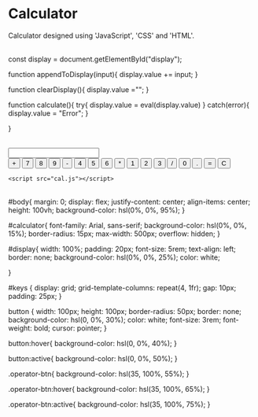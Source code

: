 # Calculator
Calculator designed using 'JavaScript', 'CSS' and 'HTML'. 

<br>
const display = document.getElementById("display");

function appendToDisplay(input){
    display.value += input;
}

function clearDisplay(){
    display.value ="";
}

function calculate(){
    try{
        display.value = eval(display.value)
    }
    catch(error){
        display.value = "Error";
    }

}

<br>
<!DOCTYPE html>
<html lang="en">
<head>
    <meta charset="UTF-8">
    <meta name="viewport" content="width=device-width, initial-scale=1.0">
    <title>Document</title>
    <link rel="stylesheet" href="cal.css">
</head>
<body>
    <div id="calculator">
        <input id="display" readonly>
        <div id="keys">
            <button onclick="appendToDisplay('+')" class="operator-btn">+</button>
            <button onclick="appendToDisplay('7')">7</button>
            <button onclick="appendToDisplay('8')">8</button>
            <button onclick="appendToDisplay('9')">9</button>
            <button onclick="appendToDisplay('-')" class="operator-btn">-</button>
            <button onclick="appendToDisplay('4')">4</button>
            <button onclick="appendToDisplay('5')">5</button>
            <button onclick="appendToDisplay('6')">6</button>
            <button onclick="appendToDisplay('*')" class="operator-btn">*</button>
            <button onclick="appendToDisplay('1')">1</button>
            <button onclick="appendToDisplay('2')">2</button>
            <button onclick="appendToDisplay('3')">3</button>
            <button onclick="appendToDisplay('/')" class="operator-btn">/</button>
            <button onclick="appendToDisplay('0')">0</button>
            <button onclick="appendToDisplay('.')">.</button>
            <button onclick="calculate()">=</button>
            <button onclick="clearDisplay()" class="operator-btn">C</button>
        </div>
    </div>
    

    <script src="cal.js"></script>
</body>
</html>

<br>
#body{
    margin: 0;
    display: flex;
    justify-content: center;
    align-items: center;
    height: 100vh;
    background-color: hsl(0%, 0%, 95%);
}

#calculator{
    font-family: Arial, sans-serif;
    background-color: hsl(0%, 0%, 15%);
    border-radius: 15px;
    max-width: 500px;
    overflow: hidden;
}

#display{
    width: 100%;
    padding: 20px;
    font-size: 5rem;
    text-align: left;
    border: none;
    background-color: hsl(0%, 0%, 25%);
    color: white;

}

#keys {
    display: grid;
    grid-template-columns: repeat(4, 1fr);
    gap: 10px;
    padding: 25px;
}

button {
    width: 100px;
    height: 100px;
    border-radius: 50px;
    border: none;
    background-color: hsl(0, 0%, 30%);
    color: white;
    font-size: 3rem;
    font-weight: bold;
    cursor: pointer;
}

button:hover{
    background-color: hsl(0, 0%, 40%);
}

button:active{
    background-color: hsl(0, 0%, 50%);
}

.operator-btn{
    background-color: hsl(35, 100%, 55%);
} 

.operator-btn:hover{
    background-color: hsl(35, 100%, 65%);
}

.operator-btn:active{
    background-color: hsl(35, 100%, 75%);
}

